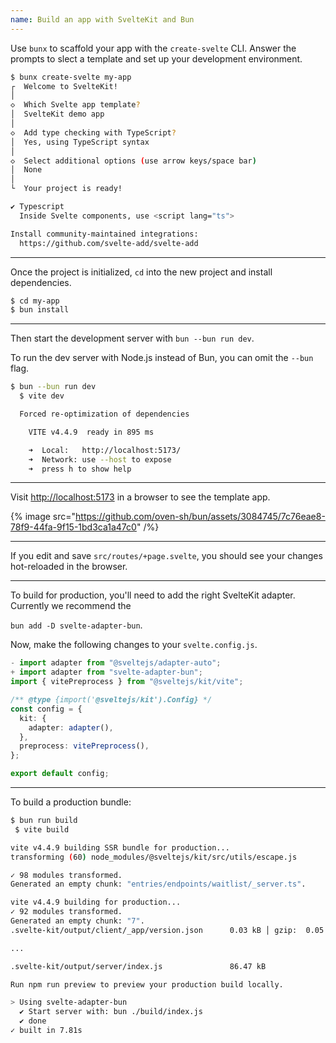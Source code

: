 ```yaml
---
name: Build an app with SvelteKit and Bun
---
```


Use `bunx` to scaffold your app with the `create-svelte` CLI. Answer the prompts to slect a template and set up your development environment.

```sh
$ bunx create-svelte my-app
┌  Welcome to SvelteKit!
│
◇  Which Svelte app template?
│  SvelteKit demo app
│
◇  Add type checking with TypeScript?
│  Yes, using TypeScript syntax
│
◇  Select additional options (use arrow keys/space bar)
│  None
│
└  Your project is ready!

✔ Typescript
  Inside Svelte components, use <script lang="ts">

Install community-maintained integrations:
  https://github.com/svelte-add/svelte-add
```

---

Once the project is initialized, `cd` into the new project and install dependencies.

```sh
$ cd my-app
$ bun install
```

---

Then start the development server with `bun --bun run dev`.

To run the dev server with Node.js instead of Bun, you can omit the `--bun` flag.

```sh
$ bun --bun run dev
  $ vite dev

  Forced re-optimization of dependencies

    VITE v4.4.9  ready in 895 ms

    ➜  Local:   http://localhost:5173/
    ➜  Network: use --host to expose
    ➜  press h to show help
```

---

Visit [http://localhost:5173](http://localhost:5173/) in a browser to see the template app.

{% image src="https://github.com/oven-sh/bun/assets/3084745/7c76eae8-78f9-44fa-9f15-1bd3ca1a47c0" /%}

---

If you edit and save `src/routes/+page.svelte`, you should see your changes hot-reloaded in the browser.

---

To build for production, you'll need to add the right SvelteKit adapter. Currently we recommend the

`bun add -D svelte-adapter-bun`.

Now, make the following changes to your `svelte.config.js`.

```ts
- import adapter from "@sveltejs/adapter-auto";
+ import adapter from "svelte-adapter-bun";
import { vitePreprocess } from "@sveltejs/kit/vite";

/** @type {import('@sveltejs/kit').Config} */
const config = {
  kit: {
    adapter: adapter(),
  },
  preprocess: vitePreprocess(),
};

export default config;
```

---

To build a production bundle:

```sh
$ bun run build
 $ vite build

vite v4.4.9 building SSR bundle for production...
transforming (60) node_modules/@sveltejs/kit/src/utils/escape.js

✓ 98 modules transformed.
Generated an empty chunk: "entries/endpoints/waitlist/_server.ts".

vite v4.4.9 building for production...
✓ 92 modules transformed.
Generated an empty chunk: "7".
.svelte-kit/output/client/_app/version.json      0.03 kB │ gzip:  0.05 kB

...

.svelte-kit/output/server/index.js               86.47 kB

Run npm run preview to preview your production build locally.

> Using svelte-adapter-bun
  ✔ Start server with: bun ./build/index.js
  ✔ done
✓ built in 7.81s
```
